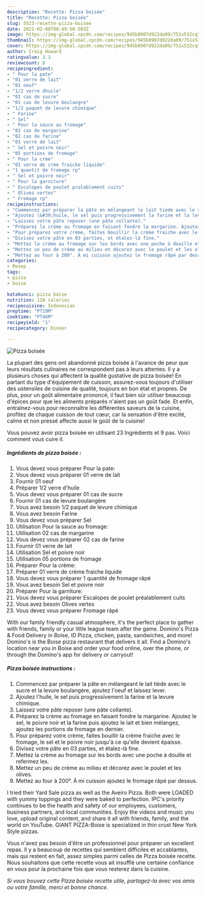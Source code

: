 ```yaml
---
description: "Recette: Pizza boisée"
title: "Recette: Pizza boisée"
slug: 5523-recette-pizza-boisee
date: 2021-02-06T00:49:50.503Z
image: https://img-global.cpcdn.com/recipes/945b8907d922da09/751x532cq70/pizza-boisee-photo-principale-de-la-recette.jpg
thumbnail: https://img-global.cpcdn.com/recipes/945b8907d922da09/751x532cq70/pizza-boisee-photo-principale-de-la-recette.jpg
cover: https://img-global.cpcdn.com/recipes/945b8907d922da09/751x532cq70/pizza-boisee-photo-principale-de-la-recette.jpg
author: Craig Howard
ratingvalue: 3.3
reviewcount: 8
recipeingredient:
- " Pour la pate"
- "01 verre de lait"
- "01 oeuf"
- "1/2 verre dhuile"
- "01 cas de sucre"
- "01 cas de levure boulangre"
- "1/2 paquet de levure chimique"
- " Farine"
- " Sel"
- " Pour la sauce au fromage"
- "02 cas de margarine"
- "02 cas de farine"
- "01 verre de lait"
- " Sel et poivre noir"
- "05 portions de fromage"
- " Pour la crme"
- "01 verre de crme fraiche liquide"
- "1 quantit de fromage rp"
- " Sel et poivre noir"
- " Pour la garniture"
- " Escalopes de poulet pralablement cuits"
- " Olives vertes"
- " Fromage rp"
recipeinstructions:
- "Commencez par préparer la pâte en mélangeant le lait tiède avec le sucre et la levure boulangère, ajoutez l&#39;oeuf et laissez lever."
- "Ajoutez l&#39;huile, le sel puis progressivement la farine et la levure chimique."
- "Laissez votre pâte reposer (une pâte collante)."
- "Préparez la crème au fromage en faisant fondre la margarine. Ajoutez le sel, le poivre noir et la farine puis ajoutez le lait et bien mélangez, ajoutez les portions de fromage en dernier."
- "Pour préparez votre crème, faites bouillir la crème fraiche avec le fromage, le sel et le poivre noir jusqu&#39;à ce qu&#39;elle devient épaisse."
- "Divisez votre pâte en 03 parties, et étalez-là fine."
- "Mettez la crème au fromage sur les bords avec une poche à douille et refermez les."
- "Mettez un peu de crème au milieu et décorez avec le poulet et les olives."
- "Mettez au four à 200°. À mi cuisson ajoutez le fromage râpé par dessus."
categories:
- Resep
tags:
- pizza
- boise

katakunci: pizza boise 
nutrition: 128 calories
recipecuisine: Indonesian
preptime: "PT19M"
cooktime: "PT46M"
recipeyield: "1"
recipecategory: Dinner

---
```



![Pizza boisée](https://img-global.cpcdn.com/recipes/945b8907d922da09/751x532cq70/pizza-boisee-photo-principale-de-la-recette.jpg)

La plupart des gens ont abandonné pizza boisée à l'avance de peur que leurs résultats culinaires ne correspondent pas à leurs attentes. Il y a plusieurs choses qui affectent la qualité gustative de pizza boisée! En partant du type d'équipement de cuisson, assurez-vous toujours d'utiliser des ustensiles de cuisine de qualité, toujours en bon état et propres. De plus, pour un goût alimentaire prononcé, il faut bien sûr utiliser beaucoup d'épices pour que les aliments préparés n'aient pas un goût fade. Et enfin, entraînez-vous pour reconnaître les différentes saveurs de la cuisine, profitez de chaque cuisson de tout cœur, car la sensation d'être excité, calme et non pressé affecte aussi le goût de la cuisine!

<!--inarticleads1-->

Vous pouvez avoir pizza boisée en utilisant 23 Ingrédients et 9 pas. Voici comment vous cuire il.

##### Ingrédients de pizza boisée :

1. Vous devez vous préparer  Pour la pate:
1. Vous devez vous préparer 01 verre de lait
1. Fournir 01 oeuf
1. Préparer 1/2 verre d&#39;huile
1. Vous devez vous préparer 01 cas de sucre
1. Fournir 01 cas de levure boulangère
1. Vous avez besoin 1/2 paquet de levure chimique
1. Vous avez besoin  Farine
1. Vous devez vous préparer  Sel
1. Utilisation  Pour la sauce au fromage:
1. Utilisation 02 cas de margarine
1. Vous devez vous préparer 02 cas de farine
1. Fournir 01 verre de lait
1. Utilisation  Sel et poivre noir
1. Utilisation 05 portions de fromage
1. Préparer  Pour la crème:
1. Préparer 01 verre de crème fraiche liquide
1. Vous devez vous préparer 1 quantité de fromage râpé
1. Vous avez besoin  Sel et poivre noir
1. Préparer  Pour la garniture:
1. Vous devez vous préparer  Escalopes de poulet préalablement cuits
1. Vous avez besoin  Olives vertes
1. Vous devez vous préparer  Fromage râpé


With our family friendly casual atmosphere, it&#39;s the perfect place to gather with friends, family or your little league team after the game. Domino&#39;s Pizza &amp; Food Delivery in Boise, ID Pizza, chicken, pasta, sandwiches, and more! Domino&#39;s is the Boise pizza restaurant that delivers it all. Find a Domino&#39;s location near you in Boise and order your food online, over the phone, or through the Domino&#39;s app for delivery or carryout! 

<!--inarticleads2-->

##### Pizza boisée instructions :

1. Commencez par préparer la pâte en mélangeant le lait tiède avec le sucre et la levure boulangère, ajoutez l&#39;oeuf et laissez lever.
1. Ajoutez l&#39;huile, le sel puis progressivement la farine et la levure chimique.
1. Laissez votre pâte reposer (une pâte collante).
1. Préparez la crème au fromage en faisant fondre la margarine. Ajoutez le sel, le poivre noir et la farine puis ajoutez le lait et bien mélangez, ajoutez les portions de fromage en dernier.
1. Pour préparez votre crème, faites bouillir la crème fraiche avec le fromage, le sel et le poivre noir jusqu&#39;à ce qu&#39;elle devient épaisse.
1. Divisez votre pâte en 03 parties, et étalez-là fine.
1. Mettez la crème au fromage sur les bords avec une poche à douille et refermez les.
1. Mettez un peu de crème au milieu et décorez avec le poulet et les olives.
1. Mettez au four à 200°. À mi cuisson ajoutez le fromage râpé par dessus.


I tried their Yard Sale pizza as well as the Aveiro Pizza. Both were LOADED with yummy toppings and they were baked to perfection. IPC&#39;s priority continues to be the health and safety of our employees, customers, business partners, and local communities. Enjoy the videos and music you love, upload original content, and share it all with friends, family, and the world on YouTube. GIANT PIZZA-Boise is specialized in thin crust New York Style pizzas. 

<!--inarticleads1-->

<p>
Vous n'avez pas besoin d'être un professionnel pour préparer un excellent repas. Il y a beaucoup de recettes qui semblent difficiles et accablantes, mais qui restent en fait, assez simples parmi celles de Pizza boisée recette. Nous souhaitons que cette recette vous ait insufflé une certaine confiance en vous pour la prochaine fois que vous resterez dans la cuisine.
</p>

<p>
<i>Si vous trouvez cette Pizza boisée recette utile, partagez-la avec vos amis ou votre famille, merci et bonne chance.</i>
</p>
